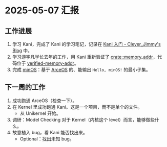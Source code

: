 # 2025-05-07 汇报

## 工作进展

1. 学习 Kani，完成了 Kani 的学习笔记，记录在 [Kani 入门 - Clever_Jimmy's Blog](https://leverimmy.top/2025/04/22/An-Introduction-to-Kani) 中。
2. 学习游宇凡学长去年的工作，用 Kani 重新验证了 [crate::memory_addr](https://github.com/rcore-os/arceos/tree/dev/crates/memory_addr)，代码位于 [verified-memory-addr](../verified-memory-addr/)。
3. 完成 [minOS](../minOS/)：基于 [ArceOS](https://github.com/arceos-org/arceos) 的、能输出 `Hello, minOS!` 的最小子集。

## 下一周的工作

1. 成功跑通 ArceOS（检查一下）。
2. 在 Kernel 里成功跑通 Kani。这是一个项目，而不是单个的文件。
   - 从 Unikernel 开始。
3. 调研：Model Checking 对于 Kernel（内核这个 level）而言，能够做些什么。
4. 故意植入 bug，看 Kani 能否找出来。
   - Optional：找出未知 bug。
